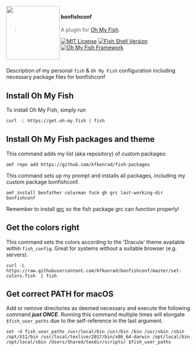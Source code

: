 <img src="https://cdn.rawgit.com/oh-my-fish/oh-my-fish/e4f1c2e0219a17e2c748b824004c8d0b38055c16/docs/logo.svg" align="left" width="144px" height="144px"/>

#### bonfishconf
> A plugin for [Oh My Fish](https://github.com/oh-my-fish/oh-my-fish).

[![MIT License](https://img.shields.io/badge/license-MIT-007EC7.svg?style=flat-square)](/LICENSE)
[![Fish Shell Version](https://img.shields.io/badge/fish-v2.2.0-007EC7.svg?style=flat-square)](https://fishshell.com)
[![Oh My Fish Framework](https://img.shields.io/badge/Oh%20My%20Fish-Framework-007EC7.svg?style=flat-square)](https://www.github.com/oh-my-fish/oh-my-fish)

<br/>

Description of my personal `fish` &amp; `Oh My Fish` configuration including necessary package files for bonfishconf

## Install Oh My Fish
To install Oh My Fish, simply run
```sh
curl -L https://get.oh-my.fish | fish
```

## Install Oh My Fish packages and theme
This command adds my list (aka repository) of custom packages:
```fish
omf repo add https://github.com/kfkonrad/fish-packages
```
This command sets up my prompt and installs all packages, including my custom package bonfishconf.
```fish
omf install bonfather colorman fuck gh grc last-working-dir bonfishconf
```
Remember to install [grc](http://kassiopeia.juls.savba.sk/~garabik/software/grc.html) so the fish package grc can function properly!

## Get the colors right
This command sets the colors according to the 'Dracula' theme available within `fish_config`. Great for systems without a suitable browser (e.g. servers).
```fish
curl -L https://raw.githubusercontent.com/kfkonrad/bonfishconf/master/set-colors.fish  | fish
```

## Get correct PATH for macOS
Add or remove directories as deemed necessary and execute the following command ***just ONCE***. Running this command multiple times will elongate `$fish_user_paths` due to the self-reference in the last argument.
```fish
set -U fish_user_paths /usr/local/bin /usr/bin /bin /usr/sbin /sbin /opt/X11/bin /usr/local/texlive/2017/bin/x86_64-darwin /opt/local/bin /opt/local/sbin /Users/Shared/texdir/scripts/ $fish_user_paths
```
